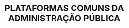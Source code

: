 ---
title: PLATAFORMAS COMUNS DA ADMINISTRAÇÃO PÚBLICA
layout: home
nav_order: 2
permalink: /plataformas-comuns-da-administracao-publica/servico-de-autenticacao
redirect_to: /plataformas-comuns-da-administracao-publica/servico-de-autenticacao
sitemap: false
---